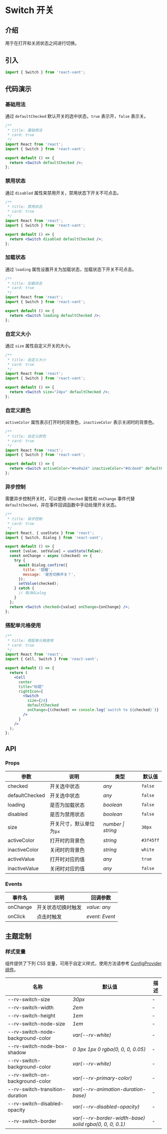 # Switch 开关

## 介绍

用于在打开和关闭状态之间进行切换。

## 引入

```js
import { Switch } from 'react-vant';
```

## 代码演示

### 基础用法

通过 `defaultChecked` 默认开关的选中状态，`true` 表示开，`false` 表示关。

```jsx
/**
 * title: 基础用法
 * card: true
 */
import React from 'react';
import { Switch } from 'react-vant';

export default () => {
  return <Switch defaultChecked />;
};
```

### 禁用状态

通过 `disabled` 属性来禁用开关，禁用状态下开关不可点击。

```jsx
/**
 * title: 禁用状态
 * card: true
 */
import React from 'react';
import { Switch } from 'react-vant';

export default () => {
  return <Switch disabled defaultChecked />;
};
```

### 加载状态

通过 `loading` 属性设置开关为加载状态，加载状态下开关不可点击。

```jsx
/**
 * title: 加载状态
 * card: true
 */
import React from 'react';
import { Switch } from 'react-vant';

export default () => {
  return <Switch loading defaultChecked />;
};
```

### 自定义大小

通过 `size` 属性自定义开关的大小。

```jsx
/**
 * title: 自定义大小
 * card: true
 */
import React from 'react';
import { Switch } from 'react-vant';

export default () => {
  return <Switch size="24px" defaultChecked />;
};
```

### 自定义颜色

`activeColor` 属性表示打开时的背景色，`inactiveColor` 表示关闭时的背景色。

```jsx
/**
 * title: 自定义颜色
 * card: true
 */
import React from 'react';
import { Switch } from 'react-vant';

export default () => {
  return <Switch activeColor="#ee0a24" inactiveColor="#dcdee0" defaultChecked />;
};
```

### 异步控制

需要异步控制开关时，可以使用 `checked` 属性和 `onChange` 事件代替 `defaultChecked`，并在事件回调函数中手动处理开关状态。

```jsx
/**
 * title: 异步控制
 * card: true
 */
import React, { useState } from 'react';
import { Switch, Dialog } from 'react-vant';

export default () => {
  const [value, setValue] = useState(false);
  const onChange = async (checked) => {
    try {
      await Dialog.confirm({
        title: '提醒',
        message: '是否切换开关？',
      });
      setValue(checked);
    } catch {
      // 取消dialog
    }
  };
  return <Switch checked={value} onChange={onChange} />;
};
```

### 搭配单元格使用

```jsx
/**
 * title: 搭配单元格使用
 * card: true
 */
import React from 'react';
import { Cell, Switch } from 'react-vant';

export default () => {
  return (
    <Cell
      center
      title="标题"
      rightIcon={
        <Switch
          size={24}
          defaultChecked
          onChange={(checked) => console.log(`switch to ${checked}`)}
        />
      }
    />
  );
};
```

## API

### Props

| 参数           | 说明                     | 类型               | 默认值    |
| -------------- | ------------------------ | ------------------ | --------- |
| checked        | 开关选中状态             | _any_              | `false`   |
| defaultChecked | 开关选中状态             | _any_              | `false`   |
| loading        | 是否为加载状态           | _boolean_          | `false`   |
| disabled       | 是否为禁用状态           | _boolean_          | `false`   |
| size           | 开关尺寸，默认单位为`px` | _number \| string_ | `30px`    |
| activeColor    | 打开时的背景色           | _string_           | `#3f45ff` |
| inactiveColor  | 关闭时的背景色           | _string_           | `white`   |
| activeValue    | 打开时对应的值           | _any_              | `true`    |
| inactiveValue  | 关闭时对应的值           | _any_              | `false`   |

### Events

| 事件名   | 说明               | 回调参数       |
| -------- | ------------------ | -------------- |
| onChange | 开关状态切换时触发 | _value: any_   |
| onClick  | 点击时触发         | _event: Event_ |

## 主题定制

### 样式变量

组件提供了下列 CSS 变量，可用于自定义样式，使用方法请参考 [ConfigProvider 组件](#/zh-CN/config-provider)。

| 名称 | 默认值 | 描述 |
| --- | --- | --- |
| --rv-switch-size | _30px_ | - |
| --rv-switch-width | _2em_ | - |
| --rv-switch-height | _1em_ | - |
| --rv-switch-node-size | _1em_ | - |
| --rv-switch-node-background-color | _var(--rv-white)_ | - |
| --rv-switch-node-box-shadow | _0 3px 1px 0 rgba(0, 0, 0, 0.05)_ | - |
| --rv-switch-background-color | _var(--rv-white)_ | - |
| --rv-switch-on-background-color | _var(--rv-primary-color)_ | - |
| --rv-switch-transition-duration | _var(--rv-animation-duration-base)_ | - |
| --rv-switch-disabled-opacity | _var(--rv-disabled-opacity)_ | - |
| --rv-switch-border | _var(--rv-border-width-base) solid rgba(0, 0, 0, 0.1)_ | - |
